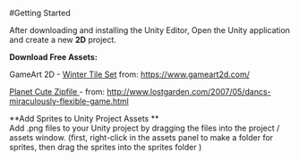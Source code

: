 #Getting Started

After downloading and installing the Unity Editor, Open the Unity application and create a new **2D** project.  

**Download Free Assets:**
    
GameArt 2D - [Winter Tile Set](https://utdallas.box.com/v/winterTileset) from: https://www.gameart2d.com/
    
[Planet Cute Zipfile ](https://utdallas.box.com/v/planet-cute-zipfile) - from: http://www.lostgarden.com/2007/05/dancs-miraculously-flexible-game.html

**Add Sprites to Unity Project Assets **   
Add .png files to your Unity project by dragging the files into the project / assets window. (first, right-click in the assets panel to make a folder for sprites, then drag the sprites into the sprites folder )